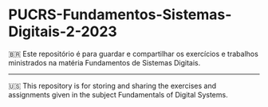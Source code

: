 # PUCRS-Fundamentos-Sistemas-Digitais-2-2023

🇧🇷 Este repositório é para guardar e compartilhar os exercícios e trabalhos ministrados na matéria Fundamentos de Sistemas Digitais. 

---

🇺🇸 This repository is for storing and sharing the exercises and assignments given in the subject Fundamentals of Digital Systems.

